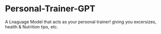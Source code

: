 # Personal-Trainer-GPT

A Lnaguage Model that acts as your personal trainer! giving you excersizes, health & Nutrition tips, etc.
